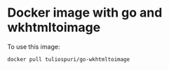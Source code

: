 # Docker image with go and wkhtmltoimage

To use this image:

```bash
docker pull tuliospuri/go-wkhtmltoimage
```